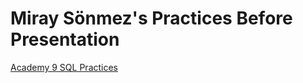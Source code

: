 # Miray Sönmez's Practices Before Presentation

[Academy 9 SQL Practices](https://github.com/chiturca/Etiya.git)